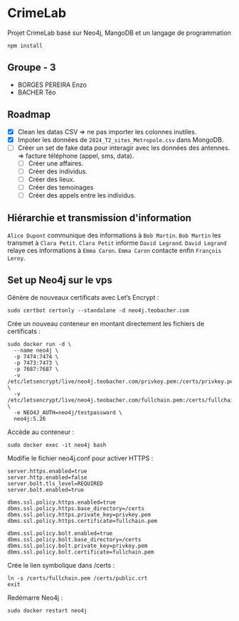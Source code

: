# CrimeLab

Projet CrimeLab basé sur Neo4j, MangoDB et un langage de programmation

```shell
npm install
```

## Groupe - 3

- BORGES PEREIRA Enzo
- BACHER Téo

## Roadmap

- [x] Clean les datas CSV => ne pas importer les colonnes inutiles.
- [x] Impoter les données de `2024_T2_sites_Metropole.csv` dans MongoDB.
- [ ] Créer un set de fake data pour interagir avec les données des antennes. => facture téléphone (appel, sms, data).
  - [ ] Créer une affaires.
  - [ ] Créer des individus.
  - [ ] Créer des lieux.
  - [ ] Créer des temoinages
  - [ ] Créer des appels entre les individus.

## Hiérarchie et transmission d'information

`Alice Dupont` communique des informations à `Bob Martin`.
`Bob Martin` les transmet à `Clara Petit`.
`Clara Petit` informe `David Legrand`.
`David Legrand` relaye ces informations à `Emma Caron`.
`Emma Caron` contacte enfin `François Leroy`.

## Set up Neo4j sur le vps

Génère de nouveaux certificats avec Let’s Encrypt :

``` shell
sudo certbot certonly --standalone -d neo4j.teobacher.com
```

Crée un nouveau conteneur en montant directement les fichiers de certificats :

```shell
sudo docker run -d \
  --name neo4j \
  -p 7474:7474 \
  -p 7473:7473 \
  -p 7687:7687 \
  -v /etc/letsencrypt/live/neo4j.teobacher.com/privkey.pem:/certs/privkey.pem \
  -v /etc/letsencrypt/live/neo4j.teobacher.com/fullchain.pem:/certs/fullchain.pem \
  -e NEO4J_AUTH=neo4j/testpassword \
  neo4j:5.26
```

Accède au conteneur :

```shell
sudo docker exec -it neo4j bash
```

Modifie le fichier neo4j.conf pour activer HTTPS :

```shell
server.https.enabled=true
server.http.enabled=false
server.bolt.tls_level=REQUIRED
server.bolt.enabled=true

dbms.ssl.policy.https.enabled=true
dbms.ssl.policy.https.base_directory=/certs
dbms.ssl.policy.https.private_key=privkey.pem
dbms.ssl.policy.https.certificate=fullchain.pem

dbms.ssl.policy.bolt.enabled=true
dbms.ssl.policy.bolt.base_directory=/certs
dbms.ssl.policy.bolt.private_key=privkey.pem
dbms.ssl.policy.bolt.certificate=fullchain.pem
```

Crée le lien symbolique dans /certs :

```shell
ln -s /certs/fullchain.pem /certs/public.crt
exit
```

Redémarre Neo4j :

```shell
sudo docker restart neo4j
```
